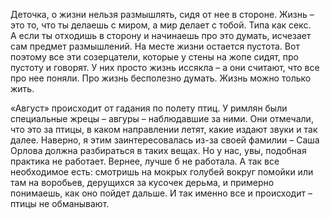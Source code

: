 
Деточка, о жизни нельзя размышлять, сидя от нее в стороне. Жизнь – это то, что ты делаешь с миром, а мир делает с тобой. Типа как секс. А если ты отходишь в сторону и начинаешь про это думать, исчезает сам предмет размышлений. На месте жизни остается пустота. Вот поэтому все эти созерцатели, которые у стены на жопе сидят, про пустоту и говорят. У них просто жизнь иссякла – а они считают, что все про нее поняли. Про жизнь бесполезно думать. Жизнь можно только жить.


«Август» происходит от гадания по полету птиц. У римлян были специальные жрецы – авгуры – наблюдавшие за ними. Они отмечали, что это за птицы, в каком направлении летят, какие издают звуки и так далее.
Наверно, я этим заинтересовалась из-за своей фамилии – Саша Орлова должна разбираться в таких вещах. Но у нас, увы, подобная практика не работает.
Вернее, лучше б не работала. А так все необходимое есть: смотришь на мокрых голубей вокруг помойки или там на воробьев, дерущихся за кусочек дерьма, и примерно понимаешь, как оно пойдет дальше. И так именно все и происходит – птицы не обманывают.


